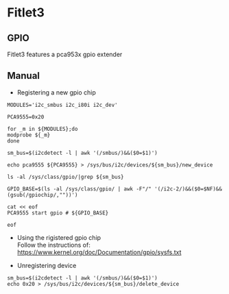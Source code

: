 # Fitlet3

## GPIO

Fitlet3 features a pca953x gpio extender

## Manual

* Registering a new gpio chip
```
MODULES='i2c_smbus i2c_i80i i2c_dev'

PCA9555=0x20

for _m in ${MODULES};do
modprobe ${_m}
done

sm_bus=$(i2cdetect -l | awk '(/smbus/)&&($0=$1)')

echo pca9555 ${PCA9555} > /sys/bus/i2c/devices/${sm_bus}/new_device

ls -al /sys/class/gpio/|grep ${sm_bus} 

GPIO_BASE=$(ls -al /sys/class/gpio/ | awk -F"/" '(/i2c-2/)&&($0=$NF)&&(gsub(/gpiochip/,""))')

cat << eof
PCA9555 start gpio # ${GPIO_BASE}

eof
```

* Using the rigistered gpio chip<br>
Follow the instructions of: https://www.kernel.org/doc/Documentation/gpio/sysfs.txt


* Unregistering device
```
sm_bus=$(i2cdetect -l | awk '(/smbus/)&&($0=$1)')
echo 0x20 > /sys/bus/i2c/devices/${sm_bus}/delete_device
```
